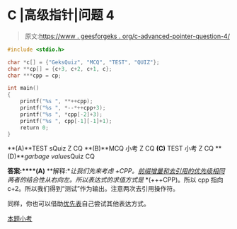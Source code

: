 # C |高级指针|问题 4

> 原文:[https://www . geesforgeks . org/c-advanced-pointer-question-4/](https://www.geeksforgeeks.org/c-advanced-pointer-question-4/)

```cpp
#include <stdio.h>

char *c[] = {"GeksQuiz", "MCQ", "TEST", "QUIZ"};
char **cp[] = {c+3, c+2, c+1, c};
char ***cpp = cp;

int main()
{
    printf("%s ", **++cpp);
    printf("%s ", *--*++cpp+3);
    printf("%s ", *cpp[-2]+3);
    printf("%s ", cpp[-1][-1]+1);
    return 0;
}
```

**(A)**TEST sQuiz Z CQ
**(B)**MCQ 小考 Z CQ
**(C)** TEST 小考 Z CQ
**(D)***garbage value*sQuiz CQ

**答案:****(A)**
**解释:**让我们先来考虑* *+CPP。[前缀增量和去引用的优先级相同](http://en.cppreference.com/w/cpp/language/operator_precedence)两者的结合性从右向左。所以表达式的求值方式是* *(+++CPP)。所以 cpp 指向 c+2。所以我们得到“测试”作为输出。注意两次去引用操作符。

同样，你也可以借助[优先表](http://en.cppreference.com/w/cpp/language/operator_precedence)自己尝试其他表达方式。

[本题小考](https://www.geeksforgeeks.org/quiz-corner-gq/)